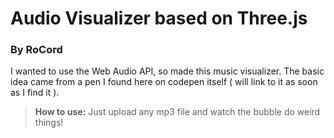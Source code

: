 # Audio Visualizer based on Three.js
### By RoCord

I wanted to use the Web Audio API, so made this music visualizer. The basic idea came from a pen I found here on codepen itself ( will link to it as soon as I find it ).

> **How to use:** Just upload any mp3 file and watch the bubble do weird things!
